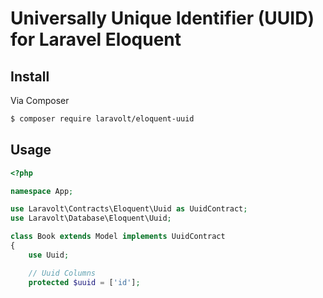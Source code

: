 # Universally Unique Identifier (UUID) for Laravel Eloquent

## Install

Via Composer

``` bash
$ composer require laravolt/eloquent-uuid
```

## Usage

``` php
<?php

namespace App;

use Laravolt\Contracts\Eloquent\Uuid as UuidContract;
use Laravolt\Database\Eloquent\Uuid;

class Book extends Model implements UuidContract
{
    use Uuid;

    // Uuid Columns
    protected $uuid = ['id'];
```
